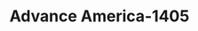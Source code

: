 ---
f_zip-code: 80120
f_state-code: CO
title: Advance America-1405
f_phone: 303-347-1479
f_city-only: Littleton
f_address: 1500 W Littleton Blvd Ste 104 Littleton
f_location-unique-id: '1405'
slug: advance-america-1405
updated-on: '2024-05-30T13:46:58.046Z'
created-on: '2024-05-30T13:36:59.803Z'
published-on: '2024-05-30T13:54:32.469Z'
f_city-state: cms/city/littleton-co.md
f_company: cms/company/advance-america.md
f_state: cms/state/colorado.md
layout: '[payday-loan].html'
tags: payday-loan
---